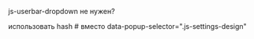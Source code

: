js-userbar-dropdown не нужен?

использовать hash # вместо data-popup-selector=".js-settings-design"

